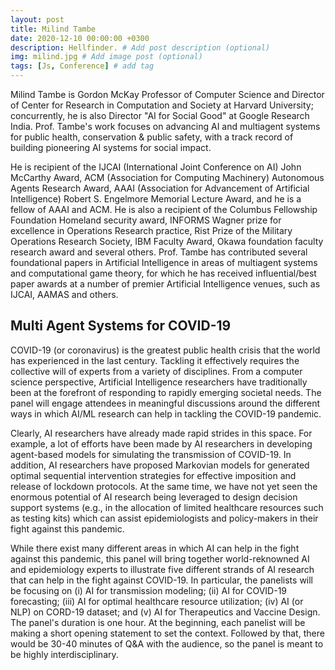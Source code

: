 ```yaml
---
layout: post
title: Milind Tambe
date: 2020-12-10 00:00:00 +0300
description: Hellfinder. # Add post description (optional)
img: milind.jpg # Add image post (optional)
tags: [Js, Conference] # add tag
---
```


Milind Tambe is Gordon McKay Professor of Computer Science and Director of Center for Research in Computation and Society at Harvard University; concurrently, he is also Director "AI for Social Good" at Google Research India. Prof. Tambe's work  focuses on advancing AI and multiagent systems for public health, conservation & public safety, with a track record of building pioneering AI systems for social impact.
 
He is recipient of the IJCAI (International Joint Conference on AI) John McCarthy Award, ACM (Association for Computing Machinery) Autonomous Agents Research Award, AAAI (Association for Advancement of Artificial Intelligence)  Robert S. Engelmore Memorial Lecture Award, and he is a fellow of AAAI and ACM. He is also a recipient of the Columbus Fellowship Foundation Homeland security award, INFORMS Wagner prize for excellence in Operations Research practice, Rist Prize of the Military Operations Research Society, IBM Faculty Award, Okawa foundation faculty research award and several others. Prof. Tambe has contributed several foundational papers in Artificial Intelligence in areas of multiagent systems and computational game theory, for which he has received influential/best paper awards at a number of premier Artificial Intelligence venues, such as IJCAI, AAMAS and others. 



## Multi Agent Systems for COVID-19




COVID-19 (or coronavirus) is the greatest public health crisis that the world has experienced in the last century. Tackling it effectively requires the collective will of experts from a variety of disciplines. From a computer science perspective, Artificial Intelligence researchers have traditionally been at the forefront of responding to rapidly emerging societal needs. The panel will engage attendees in meaningful discussions around the different ways in which AI/ML research can help in tackling the COVID-19 pandemic.

 

Clearly, AI researchers have already made rapid strides in this space. For example, a lot of efforts have been made by AI researchers in developing agent-based models for simulating the transmission of COVID-19. In addition, AI researchers have proposed Markovian models for generated optimal sequential intervention strategies for effective imposition and release of lockdown protocols. At the same time, we have not yet seen the enormous potential of AI research being leveraged to design decision support systems (e.g., in the allocation of limited healthcare resources such as testing kits) which can assist epidemiologists and policy-makers in their fight against this pandemic.



While there exist many different areas in which AI can help in the fight against this pandemic, this panel will bring together world-reknowned AI and epidemiology experts to illustrate five different strands of AI research that can help in the fight against COVID-19. In particular, the panelists will be focusing on (i) AI for transmission modeling; (ii) AI for COVID-19 forecasting; (iii) AI for optimal healthcare resource utilization; (iv) AI (or NLP) on CORD-19 dataset; and (v) AI for Therapeutics and Vaccine Design. The panel's duration is one hour. At the beginning, each panelist will be making a short opening statement to set the context. Followed by that, there would be 30-40 minutes of Q&A with the audience, so the panel is meant to be highly interdisciplinary. 

